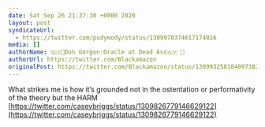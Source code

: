 ```yaml
---
date: Sat Sep 26 21:37:30 +0000 2020
layout: post
syndicateUrl:
  - https://twitter.com/pudymody/status/1309970374617174016
media: []
authorName: 🇬🇾🗽Don Gorgon:Oracle at Dead Ass🇬🇾 🗽
authorUrl: https://twitter.com/Blackamazon
originalPost: https://twitter.com/Blackamazon/status/1309932581840973824
---
```

What strikes me is how it’s grounded not in the ostentation or performativity of the theory but the HARM [https://twitter.com/caseybriggs/status/1309826779146629122](https://twitter.com/caseybriggs/status/1309826779146629122)

